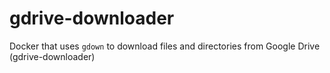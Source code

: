 # gdrive-downloader
Docker that uses `gdown` to download files and directories from Google Drive (gdrive-downloader)
